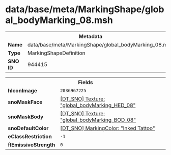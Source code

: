 <h1>data/base/meta/MarkingShape/global_bodyMarking_08.msh</h1><table><tr><th colspan="100%">Metadata</th></tr><tr><td><b>Name</b></td><td>data/base/meta/MarkingShape/global_bodyMarking_08.msh</td></tr><tr><td><b>Type</b></td><td>MarkingShapeDefinition</td></tr><tr><td><b>SNO ID</b></td><td>944415</td></tr></table>

<table><tr><th colspan="100%">Fields</th></tr><tr><td><b>hIconImage</b></td><td><code>2036967225</code></td></tr><tr><td><b>snoMaskFace</b></td><td><a href="..\Texture\global_bodyMarking_HED_08.tex.md">[DT_SNO] Texture: "global_bodyMarking_HED_08"</a></td></tr><tr><td><b>snoMaskBody</b></td><td><a href="..\Texture\global_bodyMarking_BOD_08.tex.md">[DT_SNO] Texture: "global_bodyMarking_BOD_08"</a></td></tr><tr><td><b>snoDefaultColor</b></td><td><a href="..\MarkingColor\Inked Tattoo.mcl.md">[DT_SNO] MarkingColor: "Inked Tattoo"</a></td></tr><tr><td><b>eClassRestriction</b></td><td><code>-1</code></td></tr><tr><td><b>flEmissiveStrength</b></td><td><code>0</code></td></tr></table>

